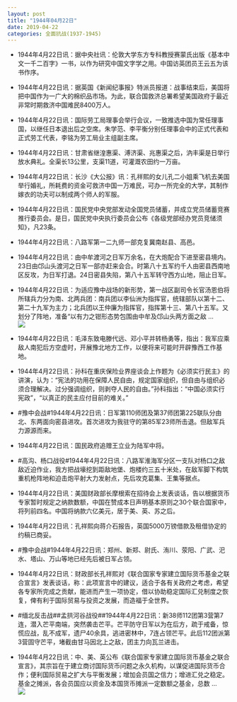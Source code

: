 ```yaml
---
layout: post
title: "1944年04月22日"
date: 2019-04-22
categories: 全面抗战(1937-1945)
---
```


<meta name="referrer" content="no-referrer" />

- 1944年4月22日讯：据中央社讯：伦敦大学东方专科教授赛蒙氏出版《基本中文一千二百字》一书，以作为研究中国文字学之用。中国访英团员王云五为该书作序。 

- 1944年4月22日讯：据英国《新闻纪事报》特派员报道：战事结束后，美国将把中国作为一广大的棉织品市场。为此，联合国救济总署希望美国政府于最近非常时期救济中国难民8400万人。 

- 1944年4月22日讯：国际劳工局理事会举行会议，一致推选中国为常任理事国，以继任日本退出后之空席。朱学范、李平衡分别任理事会中的正式代表和正式劳工代表，李铭为劳工局业主组副主席。 

- 1944年4月22日讯：甘肃省继湟惠渠、溥济渠、兆惠渠之后，汭丰渠是日举行放水典礼。全渠长13公里，支渠11道，可灌溉农田约一万亩。 

- 1944年4月22日讯：长沙《大公报》讯：孔祥熙的女儿孔二小姐乘飞机去美国举行婚礼，所耗费的资金可救济中国一万难民，可办一所完全的大学，其制作嫁衣的功夫可以制成两个师人的军服。 

- 1944年4月22日讯：国民党中央党部发动全国党员储蓄，并成立党员储蓄竞赛推行委员会。是日，国民党中央执行委员会公布《各级党部经办党员竞储须知》，凡23条。 

- 1944年4月22日讯：八路军第一二九师一部克复冀南赵县、高邑。 

- 1944年4月22日讯：由中牟渡河之日军万余名，在大炮配合下进至密县境内。23日由邙山头渡河之日军一部亦赶来会合。时第八十五军约千人由密县西南地区反攻，为日军打退。24日密县失陷，第八十五军转守西方山地，阻止日军。 

- 1944年4月22日讯：为适应豫中战场的新形势，第一战区副司令长官汤恩伯将所辖兵力分为南、北两兵团：南兵团以李仙洲为指挥官，统辖部队以第十二、第二十九军为主力；北兵团以王仲廉为指挥官，指挥第十三、第八十五军。又划分了阵地，准备“以有力之钳形态势包围由中牟及邙山头两方面之敌 ... <br/><img src="https://wx4.sinaimg.cn/large/aca367d8ly1g2bcmdqtj5j20c8090q2y.jpg" />

- 1944年4月22日讯：毛泽东致电滕代远、邓小平并转杨勇等，指出：我军应乘敌人南犯后方空虚时，开展豫北地方工作，以便将来可能时开辟豫西工作基地。 

- 1944年4月22日讯：孙科在重庆保险业界座谈会上作题为《必须实行民主》的讲演，认为：“宪法的功用在保障人民自由，规定国家组织，但自由与组织必须合理解决。过分强调组织，则剥夺人民的自由。”孙科指出：“中国必须实行宪政”，“以真正的民主应付目前的难关。” 

- #豫中会战#1944年4月22日讯：日军第110师团及第37师团第225联队分由北、东两面向密县进攻。首次进攻为我驻守的第85军23师所击退。但敌军兵力源源而来。 

- 1944年4月22日讯：国民政府追赠王立业为陆军中将。 

- #高沟、杨口战役#1944年4月22日讯：八路军淮海军分区一支队对杨口之敌敌近迫作业，我方把战壕挖到距敌地堡、炮楼约三五十米处，在敌军脚下构筑重机枪阵地和迫击炮平射大力发射点，先后攻克葛集、王集等据点。 

- 1944年4月22日讯：美国财政部长摩根索在招待会上发表谈话，告以根据货币专家暂时规定之纳款数额，中国在赞成本日声明基本原则之30个联合国家中，将列前四名。中国将纳款六亿美元，居于美、英、苏之后。 

- 1944年4月22日讯：孔祥熙向蒋介石报告，英国5000万镑借款及租借协定的约稿已商妥。 

- #豫中会战#1944年4月22日讯：郑州、新郑、尉氏、洧川、荥阳、广武、汜水、塔山、万山等地已经先后被日军占领。 

- 1944年4月22日讯：财政部长孔祥熙对《联合国家专家建立国际货币基金之联合宣言》发表谈话，称：此项宣言中的建议，适合于各有关政府之考虑，希望各专家所完成之贡献，能进而产生一项协定，借以协助稳定国际汇兑制度之恢复，俾有利于国际贸易与投资之发展，而造福于全世界。 

- #缅北反击战##孟拱河谷战役##1944年4月22日讯：新38师112团第3营第7连，潜入芒平南端，突然袭击芒平。芒平防守日军以为在后方，疏于戒备，惊慌应战，乱不成军，遗尸40余具，逃进密林中，7连占领芒平。此后112团派第3营固守芒平，堵截由甘马因北上之敌，团主力向瓦兰进击。 

- 1944年4月22日讯：中、美、英公布《联合国家专家建立国际货币基金之联合宣言》，其宗旨在于建立商讨国际货币问题之永久机构，以谋促进国际货币合作；便利国际贸易之扩大与平衡发展；增加会员国之信力；增进汇兑之稳定。基金之摊派，各会员国应以资金及本国货币摊派一定数额之基金，总数 ... <br/><img src="https://wx3.sinaimg.cn/large/aca367d8ly1g2b27pf50jj20c80ayt8t.jpg" />

